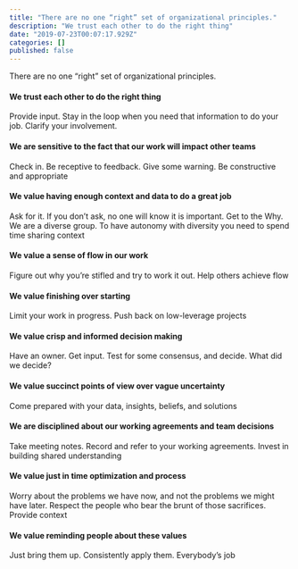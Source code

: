 ```yaml
---
title: "There are no one “right” set of organizational principles."
description: "We trust each other to do the right thing"
date: "2019-07-23T00:07:17.929Z"
categories: []
published: false
---
```


  

There are no one “right” set of organizational principles. 

#### We trust each other to do the right thing

Provide input. Stay in the loop when you need that information to do your job. Clarify your involvement.

#### We are sensitive to the fact that our work will impact other teams

Check in. Be receptive to feedback. Give some warning. Be constructive and appropriate

#### We value having enough context and data to do a great job

Ask for it. If you don’t ask, no one will know it is important. Get to the Why. We are a diverse group. To have autonomy with diversity you need to spend time sharing context

#### We value a sense of flow in our work

Figure out why you’re stifled and try to work it out. Help others achieve flow

#### We value finishing over starting

Limit your work in progress. Push back on low-leverage projects

#### We value crisp and informed decision making

Have an owner. Get input. Test for some consensus, and decide. What did we decide?

#### We value succinct points of view over vague uncertainty

Come prepared with your data, insights, beliefs, and solutions

#### We are disciplined about our working agreements and team decisions

Take meeting notes. Record and refer to your working agreements. Invest in building shared understanding

#### We value just in time optimization and process

Worry about the problems we have now, and not the problems we might have later. Respect the people who bear the brunt of those sacrifices. Provide context

#### We value reminding people about these values

Just bring them up. Consistently apply them. Everybody’s job
